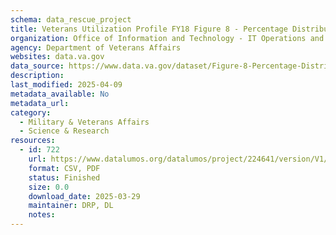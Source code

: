 ```yaml
---
schema: data_rescue_project 
title: Veterans Utilization Profile FY18 Figure 8 - Percentage Distributions of Gender Use Rates across Eras of Initial Service, FY 2018
organization: Office of Information and Technology - IT Operations and Services (ITOPS)
agency: Department of Veterans Affairs
websites: data.va.gov
data_source: https://www.data.va.gov/dataset/Figure-8-Percentage-Distributions-of-Gender-Use-Ra/3map-zpzw
description: 
last_modified: 2025-04-09
metadata_available: No
metadata_url: 
category:
  - Military & Veterans Affairs 
  - Science & Research 
resources:
  - id: 722
    url: https://www.datalumos.org/datalumos/project/224641/version/V1/view
    format: CSV, PDF
    status: Finished
    size: 0.0
    download_date: 2025-03-29
    maintainer: DRP, DL
    notes: 
---
```

